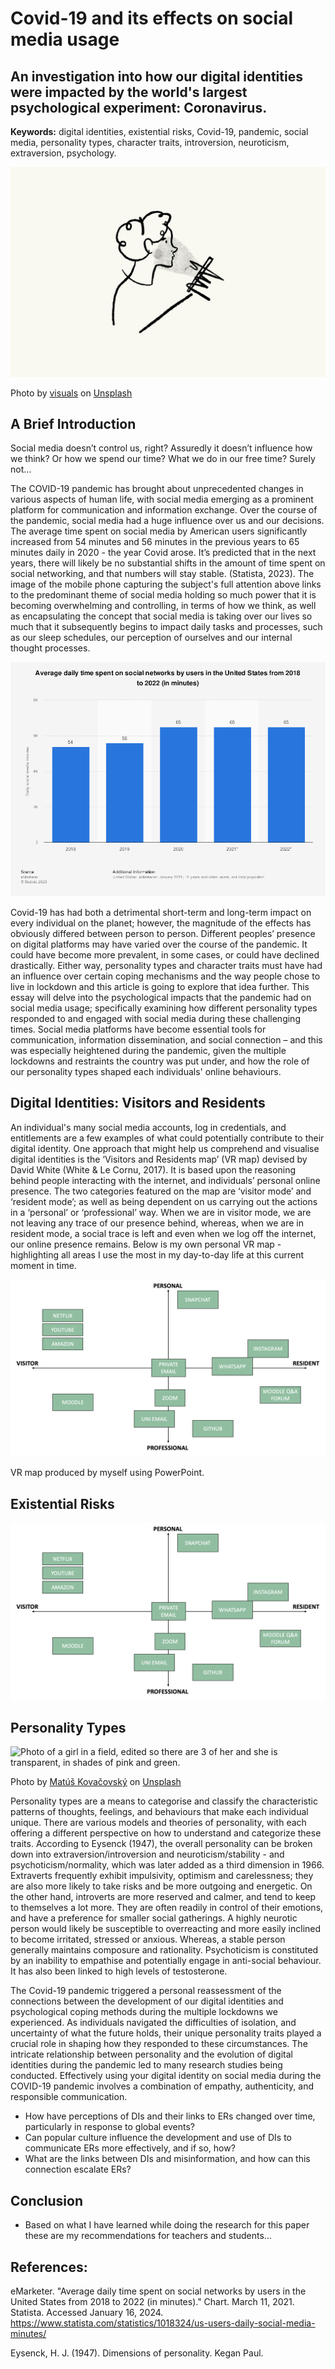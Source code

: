 # Covid-19 and its effects on social media usage

## An investigation into how our digital identities were impacted by the world's largest psychological experiment: Coronavirus.

**Keywords:** digital identities, existential risks, Covid-19, pandemic, social media, personality types, character traits, introversion, neuroticism, extraversion, psychology.

![Photo of a sketch incorporating covid-19 and social media usage.](assets/img/visuals-idbBOa-MQ-I-unsplash.jpg)

Photo by <a href="https://unsplash.com/@visuals?utm_content=creditCopyText&utm_medium=referral&utm_source=unsplash">visuals</a> on <a href="https://unsplash.com/photos/white-and-black-cat-sketch-idbBOa-MQ-I?utm_content=creditCopyText&utm_medium=referral&utm_source=unsplash">Unsplash</a>  

## A Brief Introduction
Social media doesn’t control us, right? Assuredly it doesn’t influence how we think? Or how we spend our time? What we do in our free time? Surely not…

The COVID-19 pandemic has brought about unprecedented changes in various aspects of human life, with social media emerging as a prominent platform for communication and information exchange. Over the course of the pandemic, social media had a huge influence over us and our decisions. The average time spent on social media by American users significantly increased from 54 minutes and 56 minutes in the previous years to 65 minutes daily in 2020 - the year Covid arose. It’s predicted that in the next years, there will likely be no substantial shifts in the amount of time spent on social networking, and that numbers will stay stable. (Statista, 2023). The image of the mobile phone capturing the subject's full attention above links to the predominant theme of social media holding so much power that it is becoming overwhelming and controlling, in terms of how we think, as well as encapsulating the concept that social media is taking over our lives so much that it subsequently begins to impact daily tasks and processes, such as our sleep schedules, our perception of ourselves and our internal thought processes.

![Graph of the average daily time spent on social networks by users in the United States from 2018 to 2022.](assets/img/statsgraph1.png)

Covid-19 has had both a detrimental short-term and long-term impact on every individual on the planet; however, the magnitude of the effects has obviously differed between person to person. Different peoples’ presence on digital platforms may have varied over the course of the pandemic. It could have become more prevalent, in some cases, or could have declined drastically. Either way, personality types and character traits must have had an influence over certain coping mechanisms and the way people chose to live in lockdown and this article is going to explore that idea further. This essay will delve into the psychological impacts that the pandemic had on social media usage; specifically examining how different personality types responded to and engaged with social media during these challenging times. Social media platforms have become essential tools for communication, information dissemination, and social connection – and this was especially heightened during the pandemic, given the multiple lockdowns and restraints the country was put under, and how the role of our personality types shaped each individuals' online behaviours.

## Digital Identities: Visitors and Residents 

An individual's many social media accounts, log in credentials, and entitlements are a few examples of what could potentially contribute to their digital identity. One approach that might help us comprehend and visualise digital identities is the ‘Visitors and Residents map’ (VR map) devised by David White (White & Le Cornu, 2017). It is based upon the reasoning behind people interacting with the internet, and individuals’ personal online presence. The two categories featured on the map are ‘visitor mode’ and ‘resident mode’; as well as being dependent on us carrying out the actions in a ‘personal’ or ‘professional’ way. When we are in visitor mode, we are not leaving any trace of our presence behind, whereas, when we are in resident mode, a social trace is left and even when we log off the internet, our online presence remains. Below is my own personal VR map - highlighting all areas I use the most in my day-to-day life at this current moment in time.

![Photo of my personal visitors and residents map.](assets/img/vrmappersonal.png)

VR map produced by myself using PowerPoint. 

## Existential Risks

![Graph of TikTok usage increasing because of covid-19.](assets/img/vrmappersonal.png)

## Personality Types

![Photo of a girl in a field, edited so there are 3 of her and she is transparent, in shades of pink and green.](assets/img/personality.jpg)

Photo by <a href="https://unsplash.com/@ohamko?utm_content=creditCopyText&utm_medium=referral&utm_source=unsplash">Matúš Kovačovský</a> on <a href="https://unsplash.com/photos/sephia-photography-of-person-eIvLuyDjCQI?utm_content=creditCopyText&utm_medium=referral&utm_source=unsplash">Unsplash</a>

Personality types are a means to categorise and classify the characteristic patterns of thoughts, feelings, and behaviours that make each individual unique. There are various models and theories of personality, with each offering a different perspective on how to understand and categorize these traits. According to Eysenck (1947), the overall personality can be broken down into extraversion/introversion and neuroticism/stability - and psychoticism/normality, which was later added as a third dimension in 1966. Extraverts frequently exhibit impulsivity, optimism and carelessness; they are also more likely to take risks and be more outgoing and energetic. On the other hand, introverts are more reserved and calmer, and tend to keep to themselves a lot more. They are often readily in control of their emotions, and have a preference for smaller social gatherings. A highly neurotic person would likely be susceptible to overreacting and more easily inclined to become irritated, stressed or anxious. Whereas, a stable person generally maintains composure and rationality. Psychoticism is constituted by an inability to empathise and potentially engage in anti-social behaviour. It has also been linked to high levels of testosterone. 

The Covid-19 pandemic triggered a personal reassessment of the connections between the development of our digital identities and psychological coping methods during the multiple lockdowns we experienced. As individuals navigated the difficulties of isolation, and uncertainty of what the future holds, their unique personality traits played a crucial role in shaping how they responded to these circumstances. The intricate relationship between personality and the evolution of digital identities during the pandemic led to many research studies being conducted. Effectively using your digital identity on social media during the COVID-19 pandemic involves a combination of empathy, authenticity, and responsible communication.

-	How have perceptions of DIs and their links to ERs changed over time, particularly in response to global events?
-	Can popular culture influence the development and use of DIs to communicate ERs more effectively, and if so, how?
-	What are the links between DIs and misinformation, and how can this connection escalate ERs?

## Conclusion 

-	Based on what I have learned while doing the research for this paper these are my recommendations for teachers and students…

## References:
eMarketer. "Average daily time spent on social networks by users in the United States from 2018 to 2022 (in minutes)." Chart. March 11, 2021. Statista. Accessed January 16, 2024. https://www.statista.com/statistics/1018324/us-users-daily-social-media-minutes/

Eysenck, H. J. (1947). Dimensions of personality. Kegan Paul.
  
